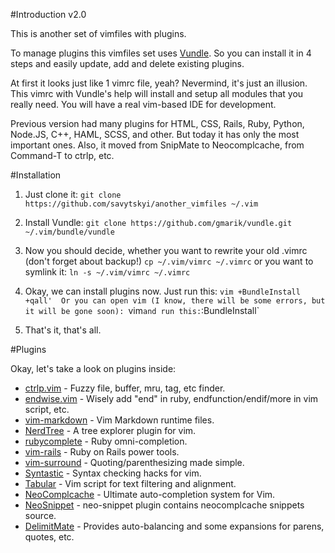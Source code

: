 #Introduction v2.0

This is another set of vimfiles with plugins.

To manage plugins this vimfiles set uses [Vundle](https://github.com/gmarik/vundle). So you can install it in 4 steps and easily update, add and delete existing plugins.

At first it looks just like 1 vimrc file, yeah? Nevermind, it's just an illusion. This vimrc with Vundle's help will install and setup all modules that you really need. You will have a real vim-based IDE for development.

Previous version had many plugins for HTML, CSS, Rails, Ruby, Python, Node.JS, C++, HAML, SCSS, and other. But today it has only the most important ones. Also, it moved from SnipMate to Neocomplcache, from Command-T to ctrlp, etc.

#Installation

1. Just clone it:
`git clone https://github.com/savytskyi/another_vimfiles ~/.vim`

2. Install Vundle:
`git clone https://github.com/gmarik/vundle.git ~/.vim/bundle/vundle`

3. Now you should decide, whether you want to rewrite your old .vimrc (don't forget about backup!)
`cp ~/.vim/vimrc ~/.vimrc` or you want to symlink it:
`ln -s ~/.vim/vimrc ~/.vimrc`

4. Okay, we can install plugins now. Just run this:
`vim +BundleInstall +qall' 
Or you can open vim (I know, there will be some errors, but it will be gone soon):
`vim` and run this:
`:BundleInstall`

5. That's it, that's all.

#Plugins

Okay, let's take a look on plugins inside:

 - [ctrlp.vim](https://github.com/kien/ctrlp.vim) - Fuzzy file, buffer, mru, tag, etc finder.
 - [endwise.vim](https://github.com/tpope/vim-endwise) - Wisely add "end" in ruby, endfunction/endif/more in vim script, etc.
 - [vim-markdown](https://github.com/tpope/vim-markdown) - Vim Markdown runtime files.
 - [NerdTree](https://github.com/scrooloose/nerdtree) - A tree explorer plugin for vim.
 - [rubycomplete](https://github.com/vim-scripts/rubycomplete.vim) - Ruby omni-completion.
 - [vim-rails](https://github.com/tpope/vim-rails) - Ruby on Rails power tools.
 - [vim-surround](https://github.com/tpope/vim-surround) - Quoting/parenthesizing made simple.
 - [Syntastic](https://github.com/scrooloose/syntastic) - Syntax checking hacks for vim.
 - [Tabular](https://github.com/godlygeek/tabular) - Vim script for text filtering and alignment.
 - [NeoComplcache](https://github.com/Shougo/neocomplcache) - Ultimate auto-completion system for Vim.
 - [NeoSnippet](https://github.com/Shougo/neosnippet) - neo-snippet plugin contains neocomplcache snippets source.
 - [DelimitMate](https://github.com/vim-scripts/delimitMate.vim) - Provides auto-balancing and some expansions for parens, quotes, etc.
